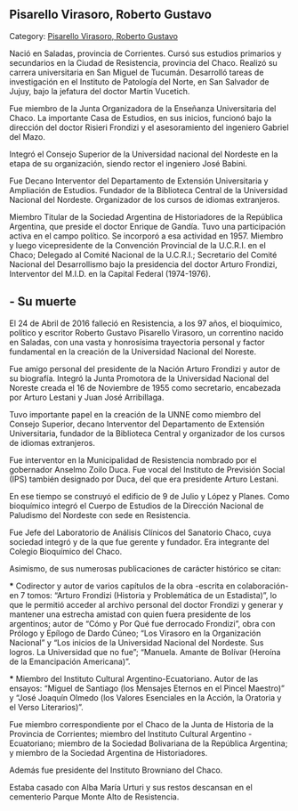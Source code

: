 ## Pisarello Virasoro, Roberto Gustavo

Category: [Pisarello Virasoro, Roberto Gustavo](http://descubrircorrientes.com.ar/2012/index.php/3480-biografias/l-m-n-n-o-p-q/pisarello-virasoro-roberto-gustavo)

Nació en Saladas, provincia de Corrientes. Cursó sus estudios primarios y secundarios en la Ciudad de Resistencia, provincia del Chaco. Realizó su carrera universitaria en San Miguel de Tucumán. Desarrolló tareas de investigación en el Instituto de Patología del Norte, en San Salvador de Jujuy, bajo la jefatura del doctor Martín Vucetich.

Fue miembro de la Junta Organizadora de la Enseñanza Universitaria del Chaco. La importante Casa de Estudios, en sus inicios, funcionó bajo la dirección del doctor Risieri Frondizi y el asesoramiento del ingeniero Gabriel del Mazo.

Integró el Consejo Superior de la Universidad nacional del Nordeste en la etapa de su organización, siendo rector el ingeniero José Babini.

Fue Decano Interventor del Departamento de Extensión Universitaria y Ampliación de Estudios. Fundador de la Biblioteca Central de la Universidad Nacional del Nordeste. Organizador de los cursos de idiomas extranjeros.

Miembro Titular de la Sociedad Argentina de Historiadores de la República Argentina, que preside el doctor Enrique de Gandía. Tuvo una participación activa en el campo político. Se incorporó a esa actividad en 1957. Miembro y luego vicepresidente de la Convención Provincial de la U.C.R.I. en el Chaco; Delegado al Comité Nacional de la U.C.R.I.; Secretario del Comité Nacional del Desarrollismo bajo la presidencia del doctor Arturo Frondizi, Interventor del M.I.D. en la Capital Federal (1974-1976).

## **\- Su muerte**

El 24 de Abril de 2016 falleció en Resistencia, a los 97 años, el bioquímico, político y escritor Roberto Gustavo Pisarello Virasoro, un correntino nacido en Saladas, con una vasta y honrosísima trayectoria personal y factor fundamental en la creación de la Universidad Nacional del Noreste.

Fue amigo personal del presidente de la Nación Arturo Frondizi y autor de su biografía. Integró la Junta Promotora de la Universidad Nacional del Noreste creada el 16 de Noviembre de 1955 como secretario, encabezada por Arturo Lestani y Juan José Arribillaga.

Tuvo importante papel en la creación de la UNNE como miembro del Consejo Superior, decano Interventor del Departamento de Extensión Universitaria, fundador de la Biblioteca Central y organizador de los cursos de idiomas extranjeros.

Fue interventor en la Municipalidad de Resistencia nombrado por el gobernador Anselmo Zoilo Duca. Fue vocal del Instituto de Previsión Social (IPS) también designado por Duca, del que era presidente Arturo Lestani.

En ese tiempo se construyó el edificio de 9 de Julio y López y Planes. Como bioquímico integró el Cuerpo de Estudios de la Dirección Nacional de Paludismo del Nordeste con sede en Resistencia.

Fue Jefe del Laboratorio de Análisis Clínicos del Sanatorio Chaco, cuya sociedad integró y de la que fue gerente y fundador. Era integrante del Colegio Bioquímico del Chaco.

Asimismo, de sus numerosas publicaciones de carácter histórico se citan:

**\*** Codirector y autor de varios capítulos de la obra -escrita en colaboración- en 7 tomos: “Arturo Frondizi (Historia y Problemática de un Estadista)”, lo que le permitió acceder al archivo personal del doctor Frondizi y generar y mantener una estrecha amistad con quien fuera presidente de los argentinos; autor de “Cómo y Por Qué fue derrocado Frondizi”, obra con Prólogo y Epílogo de Dardo Cúneo; “Los Virasoro en la Organización Nacional” y “Los inicios de la Universidad Nacional del Nordeste. Sus logros. La Universidad que no fue”; “Manuela. Amante de Bolívar (Heroína de la Emancipación Americana)”.

**\*** Miembro del Instituto Cultural Argentino-Ecuatoriano. Autor de las ensayos: “Miguel de Santiago (los Mensajes Eternos en el Pincel Maestro)” y “José Joaquín Olmedo (los Valores Esenciales en la Acción, la Oratoria y el Verso Literarios)”.

Fue miembro correspondiente por el Chaco de la Junta de Historia de la Provincia de Corrientes; miembro del Instituto Cultural Argentino - Ecuatoriano; miembro de la Sociedad Bolivariana de la República Argentina; y miembro de la Sociedad Argentina de Historiadores.

Además fue presidente del Instituto Browniano del Chaco.

Estaba casado con Alba María Urturi y sus restos descansan en el cementerio Parque Monte Alto de Resistencia.